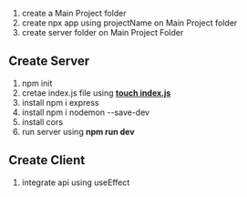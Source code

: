 1. create a Main Project folder
2. create npx app using projectName on Main Project folder
3. create server folder on Main Project Folder


##  Create Server

1. npm init
2. cretae index.js file  using  <u> <b> touch index.js </b> </u>
3. install  npm i express
4. install npm i nodemon --save-dev
5. install cors
6. run server using <b> npm run dev</b>


## Create Client
1. integrate api using useEffect
